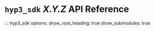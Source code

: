 # `hyp3_sdk` *X.Y.Z* API Reference

::: hyp3_sdk
    options:
        show_root_heading: true
        show_submodules: true
